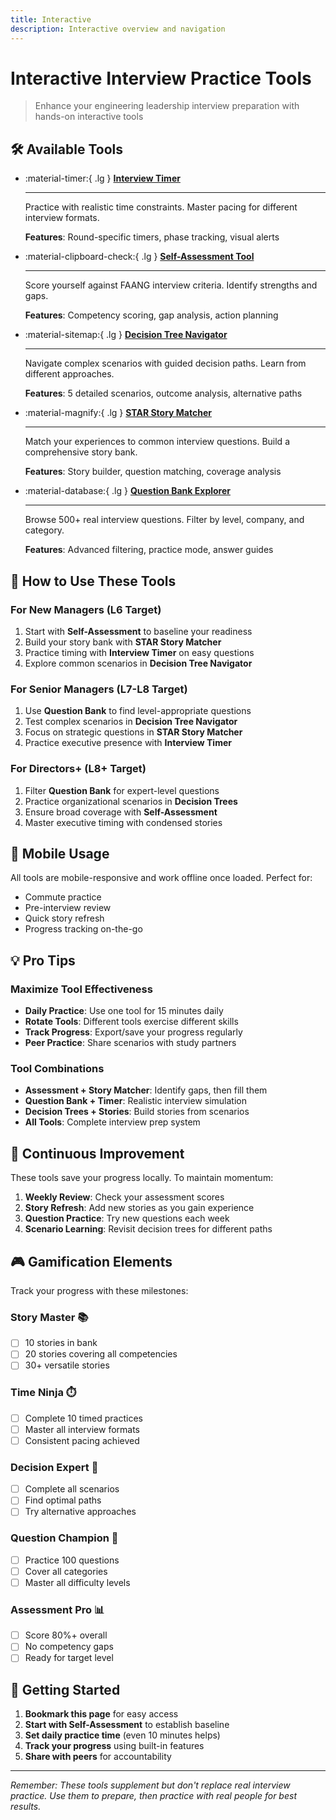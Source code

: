 ```yaml
---
title: Interactive
description: Interactive overview and navigation
---
```


# Interactive Interview Practice Tools

> Enhance your engineering leadership interview preparation with hands-on interactive tools

## 🛠️ Available Tools

<div class="grid cards" markdown>

- :material-timer:{ .lg } **[Interview Timer](../../../../../interview-prep/engineering-leadership/level-4-interview-execution/tools/interactive/interview-timer.md)**
    
    ---
    
    Practice with realistic time constraints. Master pacing for different interview formats.
    
    **Features**: Round-specific timers, phase tracking, visual alerts

- :material-clipboard-check:{ .lg } **[Self-Assessment Tool](../../../../../interview-prep/engineering-leadership/level-4-interview-execution/tools/interactive/self-assessment.md)**
    
    ---
    
    Score yourself against FAANG interview criteria. Identify strengths and gaps.
    
    **Features**: Competency scoring, gap analysis, action planning

- :material-sitemap:{ .lg } **[Decision Tree Navigator](../../../../../interview-prep/engineering-leadership/level-4-interview-execution/tools/interactive/decision-trees.md)**
    
    ---
    
    Navigate complex scenarios with guided decision paths. Learn from different approaches.
    
    **Features**: 5 detailed scenarios, outcome analysis, alternative paths

- :material-magnify:{ .lg } **[STAR Story Matcher](../../../../../interview-prep/engineering-leadership/level-4-interview-execution/tools/interactive/star-matcher.md)**
    
    ---
    
    Match your experiences to common interview questions. Build a comprehensive story bank.
    
    **Features**: Story builder, question matching, coverage analysis

- :material-database:{ .lg } **[Question Bank Explorer](../../../../../interview-prep/engineering-leadership/level-4-interview-execution/tools/interactive/question-bank.md)**
    
    ---
    
    Browse 500+ real interview questions. Filter by level, company, and category.
    
    **Features**: Advanced filtering, practice mode, answer guides

</div>

## 🎯 How to Use These Tools

### For New Managers (L6 Target)
1. Start with **Self-Assessment** to baseline your readiness
2. Build your story bank with **STAR Story Matcher**
3. Practice timing with **Interview Timer** on easy questions
4. Explore common scenarios in **Decision Tree Navigator**

### For Senior Managers (L7-L8 Target)
1. Use **Question Bank** to find level-appropriate questions
2. Test complex scenarios in **Decision Tree Navigator**
3. Focus on strategic questions in **STAR Story Matcher**
4. Practice executive presence with **Interview Timer**

### For Directors+ (L8+ Target)
1. Filter **Question Bank** for expert-level questions
2. Practice organizational scenarios in **Decision Trees**
3. Ensure broad coverage with **Self-Assessment**
4. Master executive timing with condensed stories

## 📱 Mobile Usage

All tools are mobile-responsive and work offline once loaded. Perfect for:
- Commute practice
- Pre-interview review
- Quick story refresh
- Progress tracking on-the-go

## 💡 Pro Tips

### Maximize Tool Effectiveness
- **Daily Practice**: Use one tool for 15 minutes daily
- **Rotate Tools**: Different tools exercise different skills
- **Track Progress**: Export/save your progress regularly
- **Peer Practice**: Share scenarios with study partners

### Tool Combinations
- **Assessment + Story Matcher**: Identify gaps, then fill them
- **Question Bank + Timer**: Realistic interview simulation
- **Decision Trees + Stories**: Build stories from scenarios
- **All Tools**: Complete interview prep system

## 🔄 Continuous Improvement

These tools save your progress locally. To maintain momentum:

1. **Weekly Review**: Check your assessment scores
2. **Story Refresh**: Add new stories as you gain experience
3. **Question Practice**: Try new questions each week
4. **Scenario Learning**: Revisit decision trees for different paths

## 🎮 Gamification Elements

Track your progress with these milestones:

### Story Master 📚
- [ ] 10 stories in bank
- [ ] 20 stories covering all competencies
- [ ] 30+ versatile stories

### Time Ninja ⏱️
- [ ] Complete 10 timed practices
- [ ] Master all interview formats
- [ ] Consistent pacing achieved

### Decision Expert 🌳
- [ ] Complete all scenarios
- [ ] Find optimal paths
- [ ] Try alternative approaches

### Question Champion 💯
- [ ] Practice 100 questions
- [ ] Cover all categories
- [ ] Master all difficulty levels

### Assessment Pro 📊
- [ ] Score 80%+ overall
- [ ] No competency gaps
- [ ] Ready for target level

## 🚀 Getting Started

1. **Bookmark this page** for easy access
2. **Start with Self-Assessment** to establish baseline
3. **Set daily practice time** (even 10 minutes helps)
4. **Track your progress** using built-in features
5. **Share with peers** for accountability

---

*Remember: These tools supplement but don't replace real interview practice. Use them to prepare, then practice with real people for best results.*